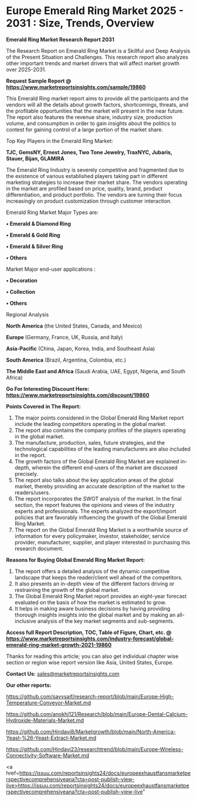 # Europe Emerald Ring Market 2025 - 2031 : Size, Trends, Overview

<strong>Emerald Ring Market Research Report 2031</strong>

The Research Report on Emerald Ring Market is a Skillful and Deep Analysis of the Present Situation and Challenges. This research report also analyzes other important trends and market drivers that will affect market growth over 2025-2031.

<strong>Request Sample Report @ <a href=https://www.marketreportsinsights.com/sample/19860>https://www.marketreportsinsights.com/sample/19860</a></strong>

This Emerald Ring market report aims to provide all the participants and the vendors will all the details about growth factors, shortcomings, threats, and the profitable opportunities that the market will present in the near future. The report also features the revenue share, industry size, production volume, and consumption in order to gain insights about the politics to contest for gaining control of a large portion of the market share.

Top Key Players in the Emerald Ring Market:

<strong>TJC, GemsNY, Ernest Jones, Two Tone Jewelry, TraxNYC, Jubaris, Stauer, Bijan, GLAMIRA</strong>

The Emerald Ring Industry is severely competitive and fragmented due to the existence of various established players taking part in different marketing strategies to increase their market share. The vendors operating in the market are profiled based on price, quality, brand, product differentiation, and product portfolio. The vendors are turning their focus increasingly on product customization through customer interaction.

Emerald Ring Market Major Types are:

<strong>• Emerald & Diamond Ring

• Emerald & Gold Ring

• Emerald & Silver Ring

• Others</strong>

Market Major end-user applications :

<strong>• Decoration

• Collection

• Others</strong>

Regional Analysis

</u><strong><b>North America</b></strong> (the United States, Canada, and Mexico)

<strong><b>Europe </b></strong>(Germany, France, UK, Russia, and Italy)

<strong><b>Asia-Pacific</b></strong> (China, Japan, Korea, India, and Southeast Asia)

<strong><b>South America</b></strong> (Brazil, Argentina, Colombia, etc.)

<strong><b>The Middle East and Africa</b></strong> (Saudi Arabia, UAE, Egypt, Nigeria, and South Africa)

<strong>Go For Interesting Discount Here: <a href=https://www.marketreportsinsights.com/discount/19860>https://www.marketreportsinsights.com/discount/19860</a></strong>

<strong>Points Covered in The Report:</strong>
<ol>
  <li>The major points considered in the Global Emerald Ring Market report include the leading competitors operating in the global market.</li>
  <li>The report also contains the company profiles of the players operating in the global market.</li>
  <li>The manufacture, production, sales, future strategies, and the technological capabilities of the leading manufacturers are also included in the report.</li>
  <li>The growth factors of the Global Emerald Ring Market are explained in-depth, wherein the different end-users of the market are discussed precisely.</li>
  <li>The report also talks about the key application areas of the global market, thereby providing an accurate description of the market to the readers/users.</li>
  <li>The report incorporates the SWOT analysis of the market. In the final section, the report features the opinions and views of the industry experts and professionals. The experts analyzed the export/import policies that are favorably influencing the growth of the Global Emerald Ring Market.</li>
  <li>The report on the Global Emerald Ring Market is a worthwhile source of information for every policymaker, investor, stakeholder, service provider, manufacturer, supplier, and player interested in purchasing this research document.</li>
</ol>
<strong>Reasons for Buying Global Emerald Ring Market Report:</strong>

<ol>
  <li>The report offers a detailed analysis of the dynamic competitive landscape that keeps the reader/client well ahead of the competitors.</li>
  <li>It also presents an in-depth view of the different factors driving or restraining the growth of the global market.</li>
  <li>The Global Emerald Ring Market report provides an eight-year forecast evaluated on the basis of how the market is estimated to grow.</li>
  <li>It helps in making aware business decisions by having providing thorough insights insights into the global market and by making an all-inclusive analysis of the key market segments and sub-segments.</li>
</ol>
<strong>Access full Report Description, TOC, Table of Figure, Chart, etc. @ <a href=https://www.marketreportsinsights.com/industry-forecast/global-emerald-ring-market-growth-2021-19860>https://www.marketreportsinsights.com/industry-forecast/global-emerald-ring-market-growth-2021-19860</a></strong>


Thanks for reading this article; you can also get individual chapter wise section or region wise report version like Asia, United States, Europe.

<strong>Contact Us:</strong>
sales@marketreportsinsights.com

<strong>Our other reports:</strong>

<a href=https://github.com/sayysaif/research-report/blob/main/Europe-High-Temperature-Conveyor-Market.md>https://github.com/sayysaif/research-report/blob/main/Europe-High-Temperature-Conveyor-Market.md</a>

<a href=https://github.com/anokhi121/Research/blob/main/Europe-Dental-Calcium-Hydroxide-Materials-Market.md>https://github.com/anokhi121/Research/blob/main/Europe-Dental-Calcium-Hydroxide-Materials-Market.md</a>

<a href=https://github.com/Hindavi8/Marketgrowth/blob/main/North-America-Yeast-%26-Yeast-Extract-Market.md>https://github.com/Hindavi8/Marketgrowth/blob/main/North-America-Yeast-%26-Yeast-Extract-Market.md</a>

<a href=https://github.com/Hindavi23/researchtrend/blob/main/Europe-Wireless-Connectivity-Software-Market.md>https://github.com/Hindavi23/researchtrend/blob/main/Europe-Wireless-Connectivity-Software-Market.md</a>

<a href=https://issuu.com/reportsinsights24/docs/europeexhaustfansmarketperspectivecomprehensiveana?cta=post-publish-view-live>https://issuu.com/reportsinsights24/docs/europeexhaustfansmarketperspectivecomprehensiveana?cta=post-publish-view-live</a>"
